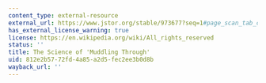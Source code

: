 ```yaml
---
content_type: external-resource
external_url: https://www.jstor.org/stable/973677?seq=1#page_scan_tab_contents
has_external_license_warning: true
license: https://en.wikipedia.org/wiki/All_rights_reserved
status: ''
title: The Science of 'Muddling Through'
uid: 812e2b57-72fd-4a85-a2d5-fec2ee3b0d8b
wayback_url: ''
---
```

